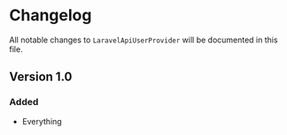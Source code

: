 # Changelog

All notable changes to `LaravelApiUserProvider` will be documented in this file.

## Version 1.0

### Added
- Everything
